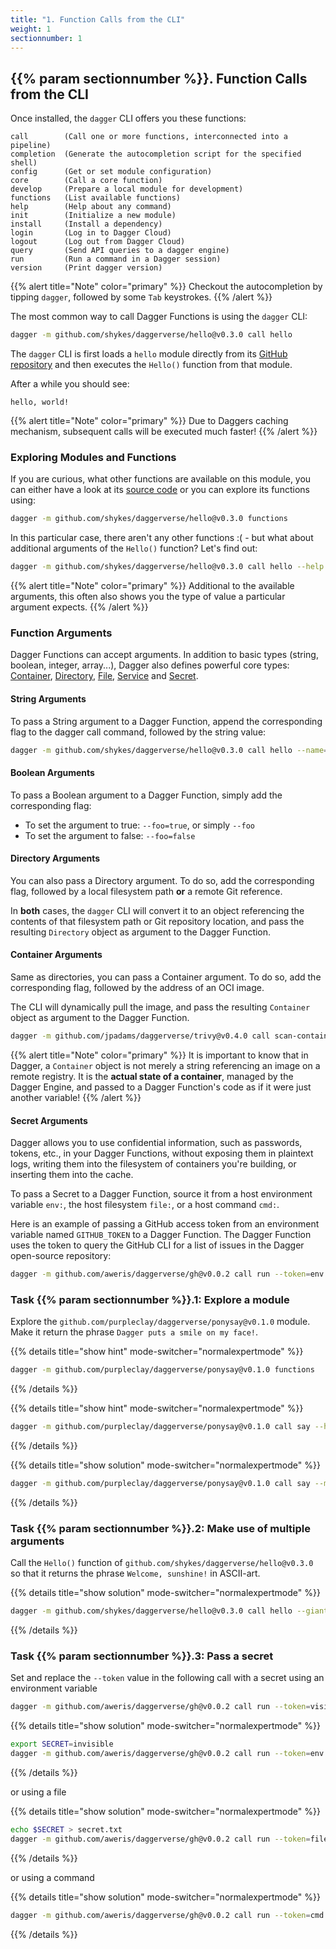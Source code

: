 ```yaml
---
title: "1. Function Calls from the CLI"
weight: 1
sectionnumber: 1
---
```


## {{% param sectionnumber %}}. Function Calls from the CLI


Once installed, the `dagger` CLI offers you these functions:

```
call        (Call one or more functions, interconnected into a pipeline)
completion  (Generate the autocompletion script for the specified shell)
config      (Get or set module configuration)
core        (Call a core function)
develop     (Prepare a local module for development)
functions   (List available functions)
help        (Help about any command)
init        (Initialize a new module)
install     (Install a dependency)
login       (Log in to Dagger Cloud)
logout      (Log out from Dagger Cloud)
query       (Send API queries to a dagger engine)
run         (Run a command in a Dagger session)
version     (Print dagger version)
```

{{% alert title="Note" color="primary" %}}
Checkout the autocompletion by tipping `dagger`, followed by some `Tab` keystrokes.
{{% /alert %}}

The most common way to call Dagger Functions is using the `dagger` CLI:

```bash
dagger -m github.com/shykes/daggerverse/hello@v0.3.0 call hello
```

The `dagger` CLI is first loads a `hello` module directly from its [GitHub repository](https://github.com/shykes/daggerverse/tree/main/hello) and then executes the `Hello()` function from that module.

After a while you should see:

```
hello, world!
```

{{% alert title="Note" color="primary" %}}
Due to Daggers caching mechanism, subsequent calls will be executed much faster!
{{% /alert %}}


### Exploring Modules and Functions

If you are curious, what other functions are available on this module, you can either have a look at its [source code](https://github.com/shykes/daggerverse/blob/main/hello/main.go)
or you can explore its functions using:

```bash
dagger -m github.com/shykes/daggerverse/hello@v0.3.0 functions
```

In this particular case, there aren't any other functions :( - but what about additional arguments of the `Hello()` function?
Let's find out:

```bash
dagger -m github.com/shykes/daggerverse/hello@v0.3.0 call hello --help
```

{{% alert title="Note" color="primary" %}}
Additional to the available arguments, this often also shows you the type of value a particular argument expects.
{{% /alert %}}


### Function Arguments

Dagger Functions can accept arguments. In addition to basic types (string, boolean, integer, array...),
Dagger also defines powerful core types: [Container](https://docs.dagger.io/api/reference/#definition-Container), [Directory](https://docs.dagger.io/api/reference/#definition-Directory), [File](https://docs.dagger.io/api/reference/#definition-File), [Service](https://docs.dagger.io/api/reference/#definition-Service) and [Secret](https://docs.dagger.io/api/reference/#definition-Secret).


#### String Arguments

To pass a String argument to a Dagger Function, append the corresponding flag to the dagger call command, followed by the string value:

```bash
dagger -m github.com/shykes/daggerverse/hello@v0.3.0 call hello --name=sun
```


#### Boolean Arguments

To pass a Boolean argument to a Dagger Function, simply add the corresponding flag:

* To set the argument to true: `--foo=true`, or simply `--foo`
* To set the argument to false: `--foo=false`


#### Directory Arguments

You can also pass a Directory argument. To do so, add the corresponding flag, followed by a local filesystem path **or** a remote Git reference.

In **both** cases, the `dagger` CLI will convert it to an object referencing the contents of that filesystem path or Git repository location,
and pass the resulting `Directory` object as argument to the Dagger Function.


#### Container Arguments

Same as directories, you can pass a Container argument. To do so, add the corresponding flag, followed by the address of an OCI image.

The CLI will dynamically pull the image, and pass the resulting `Container` object as argument to the Dagger Function.

```bash
dagger -m github.com/jpadams/daggerverse/trivy@v0.4.0 call scan-container --ctr=alpine:latest
```
{{% alert title="Note" color="primary" %}}
It is important to know that in Dagger, a `Container` object is not merely a string referencing an image on a remote registry.
It is the **actual state of a container**, managed by the Dagger Engine, and passed to a Dagger Function's code as if it were just another variable!
{{% /alert %}}


#### Secret Arguments

Dagger allows you to use confidential information, such as passwords, tokens, etc., in your Dagger Functions, without exposing them in plaintext logs,
writing them into the filesystem of containers you're building, or inserting them into the cache.

To pass a Secret to a Dagger Function, source it from a host environment variable `env:`, the host filesystem `file:`, or a host command `cmd:`.

Here is an example of passing a GitHub access token from an environment variable named `GITHUB_TOKEN` to a Dagger Function.
The Dagger Function uses the token to query the GitHub CLI for a list of issues in the Dagger open-source repository:

```bash
dagger -m github.com/aweris/daggerverse/gh@v0.0.2 call run --token=env:GITHUB_TOKEN --cmd="issue list --repo=dagger/dagger"
```


### Task {{% param sectionnumber %}}.1: Explore a module

Explore the `github.com/purpleclay/daggerverse/ponysay@v0.1.0` module.
Make it return the phrase `Dagger puts a smile on my face!`.

{{% details title="show hint" mode-switcher="normalexpertmode" %}}
```bash
dagger -m github.com/purpleclay/daggerverse/ponysay@v0.1.0 functions
```
{{% /details %}}

{{% details title="show hint" mode-switcher="normalexpertmode" %}}
```bash
dagger -m github.com/purpleclay/daggerverse/ponysay@v0.1.0 call say --help
```
{{% /details %}}

{{% details title="show solution" mode-switcher="normalexpertmode" %}}
```bash
dagger -m github.com/purpleclay/daggerverse/ponysay@v0.1.0 call say --msg="Dagger puts a smile on my face!"
```
{{% /details %}}


### Task {{% param sectionnumber %}}.2: Make use of multiple arguments

Call the `Hello()` function of `github.com/shykes/daggerverse/hello@v0.3.0` so that it returns the phrase `Welcome, sunshine!` in ASCII-art.

{{% details title="show solution" mode-switcher="normalexpertmode" %}}
```bash
dagger -m github.com/shykes/daggerverse/hello@v0.3.0 call hello --giant --greeting=Welcome --name=sunshine
```
{{% /details %}}


### Task {{% param sectionnumber %}}.3: Pass a secret

Set and replace the `--token` value in the following call with a secret using an environment variable

```bash
dagger -m github.com/aweris/daggerverse/gh@v0.0.2 call run --token=visible --cmd="issue list --repo=dagger/dagger"
```


{{% details title="show solution" mode-switcher="normalexpertmode" %}}
```bash
export SECRET=invisible
dagger -m github.com/aweris/daggerverse/gh@v0.0.2 call run --token=env:SECRET --cmd="issue list --repo=dagger/dagger"
```
{{% /details %}}

or using a file

{{% details title="show solution" mode-switcher="normalexpertmode" %}}
```bash
echo $SECRET > secret.txt
dagger -m github.com/aweris/daggerverse/gh@v0.0.2 call run --token=file:./secret.txt --cmd="issue list --repo=dagger/dagger"
```
{{% /details %}}

or using a command

{{% details title="show solution" mode-switcher="normalexpertmode" %}}
```bash
dagger -m github.com/aweris/daggerverse/gh@v0.0.2 call run --token=cmd:"head -c10 /dev/random | base64" --cmd="issue list --repo=dagger/dagger"
```
{{% /details %}}
